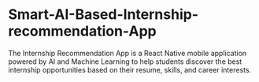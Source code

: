 # Smart-AI-Based-Internship-recommendation-App
The Internship Recommendation App is a React Native mobile application powered by AI and Machine Learning to help students discover the best internship opportunities based on their resume, skills, and career interests.
